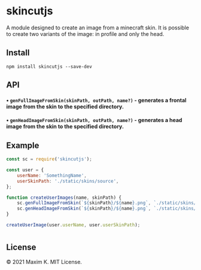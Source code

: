 # skincutjs
A module designed to create an image from a minecraft skin. It is possible to create two variants of the image: in profile and only the head.



## Install
```shell
npm install skincutjs --save-dev
```



## API
#### • `genFullImageFromSkin(skinPath, outPath, name?)` - generates a frontal image from the skin to the specified directory.
#### • `genHeadImageFromSkin(skinPath, outPath, name?)` - generates a head image from the skin to the specified directory.



## Example
```javascript
const sc = require('skincutjs');

const user = {
	userName: 'SomethingName',
	userSkinPath: './static/skins/source',
};

function createUserImages(name, skinPath) {
	sc.genFullImageFromSkin(`${skinPath}/${name}.png`, `./static/skins/renders/`, name);
	sc.genHeadImageFromSkin(`${skinPath}/${name}.png`, `./static/skins/renders/head/`, name);
}

createUserImage(user.userName, user.userSkinPath);
```
  

  
#
## License
© 2021 Maxim K. MIT License.